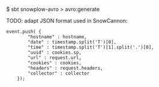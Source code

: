 

$ sbt
snowplow-avro > avro:generate

TODO: adapt JSON format used in SnowCannon:

	event.push( {
	        "hostname" : hostname,
	        "date" : timestamp.split('T')[0],
	        "time" : timestamp.split('T')[1].split('.')[0],
	        "uuid" : cookies.sp,
	        "url" : request.url,
	        "cookies" : cookies,
	        "headers" : request.headers,
	        "collector" : collector
	    });